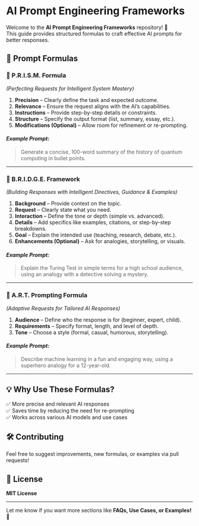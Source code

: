 # AI Prompt Engineering Frameworks  

Welcome to the **AI Prompt Engineering Frameworks** repository! 🚀  
This guide provides structured formulas to craft effective AI prompts for better responses.  

## 📌 Prompt Formulas  

### 🔷 P.R.I.S.M. Formula  
*(Perfecting Requests for Intelligent System Mastery)*  

1. **Precision** – Clearly define the task and expected outcome.  
2. **Relevance** – Ensure the request aligns with the AI’s capabilities.  
3. **Instructions** – Provide step-by-step details or constraints.  
4. **Structure** – Specify the output format (list, summary, essay, etc.).  
5. **Modifications (Optional)** – Allow room for refinement or re-prompting.  

#### _Example Prompt:_  
> Generate a concise, 100-word summary of the history of quantum computing in bullet points.  

---  

### 🔷 B.R.I.D.G.E. Framework  
*(Building Responses with Intelligent Directives, Guidance & Examples)*  

1. **Background** – Provide context on the topic.  
2. **Request** – Clearly state what you need.  
3. **Interaction** – Define the tone or depth (simple vs. advanced).  
4. **Details** – Add specifics like examples, citations, or step-by-step breakdowns.  
5. **Goal** – Explain the intended use (teaching, research, debate, etc.).  
6. **Enhancements (Optional)** – Ask for analogies, storytelling, or visuals.  

#### _Example Prompt:_  
> Explain the Turing Test in simple terms for a high school audience, using an analogy with a detective solving a mystery.  

---  

### 🔷 A.R.T. Prompting Formula  
*(Adaptive Requests for Tailored AI Responses)*  

1. **Audience** – Define who the response is for (beginner, expert, child).  
2. **Requirements** – Specify format, length, and level of depth.  
3. **Tone** – Choose a style (formal, casual, humorous, storytelling).  

#### _Example Prompt:_  
> Describe machine learning in a fun and engaging way, using a superhero analogy for a 12-year-old.  

---  

## 💡 Why Use These Formulas?  

✅ More precise and relevant AI responses  
✅ Saves time by reducing the need for re-prompting  
✅ Works across various AI models and use cases  

## 🛠 Contributing  

Feel free to suggest improvements, new formulas, or examples via pull requests!  

## 📌 License  

**MIT License**  

---  

Let me know if you want more sections like **FAQs, Use Cases, or Examples!** 🚀
